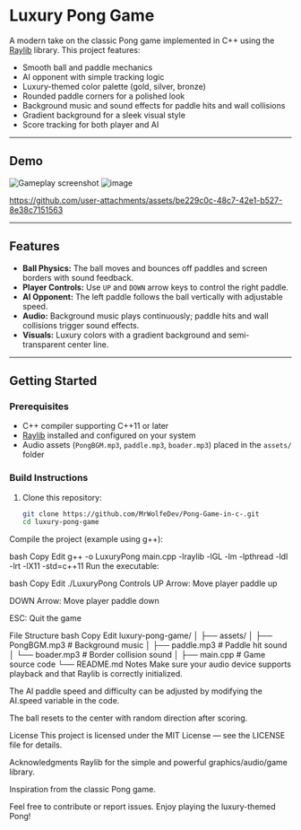 # Luxury Pong Game

A modern take on the classic Pong game implemented in C++ using the [Raylib](https://www.raylib.com/) library. This project features:

- Smooth ball and paddle mechanics
- AI opponent with simple tracking logic
- Luxury-themed color palette (gold, silver, bronze)
- Rounded paddle corners for a polished look
- Background music and sound effects for paddle hits and wall collisions
- Gradient background for a sleek visual style
- Score tracking for both player and AI

---

## Demo

![Gameplay screenshot](demo) 
![image](https://github.com/user-attachments/assets/6829018b-1927-43e3-ab7c-74384b4ed153)




https://github.com/user-attachments/assets/be229c0c-48c7-42e1-b527-8e38c7151563








---

## Features

- **Ball Physics:** The ball moves and bounces off paddles and screen borders with sound feedback.
- **Player Controls:** Use `UP` and `DOWN` arrow keys to control the right paddle.
- **AI Opponent:** The left paddle follows the ball vertically with adjustable speed.
- **Audio:** Background music plays continuously; paddle hits and wall collisions trigger sound effects.
- **Visuals:** Luxury colors with a gradient background and semi-transparent center line.

---

## Getting Started

### Prerequisites

- C++ compiler supporting C++11 or later
- [Raylib](https://www.raylib.com/) installed and configured on your system
- Audio assets (`PongBGM.mp3`, `paddle.mp3`, `boader.mp3`) placed in the `assets/` folder

### Build Instructions

1. Clone this repository:
   ```bash
   git clone https://github.com/MrWolfeDev/Pong-Game-in-c-.git
   cd luxury-pong-game
Compile the project (example using g++):

bash
Copy
Edit
g++ -o LuxuryPong main.cpp -lraylib -lGL -lm -lpthread -ldl -lrt -lX11 -std=c++11
Run the executable:

bash
Copy
Edit
./LuxuryPong
Controls
UP Arrow: Move player paddle up

DOWN Arrow: Move player paddle down

ESC: Quit the game

File Structure
bash
Copy
Edit
luxury-pong-game/
│
├── assets/
│   ├── PongBGM.mp3       # Background music
│   ├── paddle.mp3        # Paddle hit sound
│   └── boader.mp3        # Border collision sound
│
├── main.cpp              # Game source code
└── README.md
Notes
Make sure your audio device supports playback and that Raylib is correctly initialized.

The AI paddle speed and difficulty can be adjusted by modifying the AI.speed variable in the code.

The ball resets to the center with random direction after scoring.

License
This project is licensed under the MIT License — see the LICENSE file for details.

Acknowledgments
Raylib for the simple and powerful graphics/audio/game library.

Inspiration from the classic Pong game.

Feel free to contribute or report issues. Enjoy playing the luxury-themed Pong!

